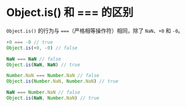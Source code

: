 # Object.is() 和 === 的区别

`Object.is()` 的行为与 `===`（严格相等操作符）相同，除了 `NaN`、`+0` 和 `-0`。

```js
+0 === -0 // true
Object.is(+0, -0) // false

NaN === NaN // false
Object.is(NaN, NaN) // true

Number.NaN === Number.NaN // false
Object.is(Number.NaN, Number.NaN) // true

NaN === Number.NaN // false
Object.is(NaN, Number.NaN) // true
```
